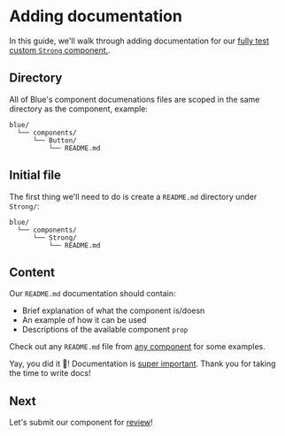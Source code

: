 # Adding documentation

In this guide, we'll walk through adding documentation for our [fully test](testing.md) [custom `Strong` component.](creating.md).

## Directory

All of Blue's component documenations files are scoped in the same directory as the component, example:

```
blue/
  └── components/
      └── Button/
          └── README.md
```

## Initial file

The first thing we'll need to do is create a `README.md` directory under `Strong/`:

```
blue/
  └── components/
      └── Strong/
          └── README.md
```

## Content

Our `README.md` documentation should contain:

* Brief explanation of what the component is/doesn
* An example of how it can be used
* Descriptions of the available component `prop`

Check out any `README.md` file from [any component](https://github.com/helpscout/blue/tree/master/src/components) for some examples.

Yay, you did it 🤗! Documentation is [super important](https://www.quora.com/Why-is-documentation-important-in-programming). Thank you for taking the time to write docs!

## Next

Let's submit our component for [review](review.md)!

